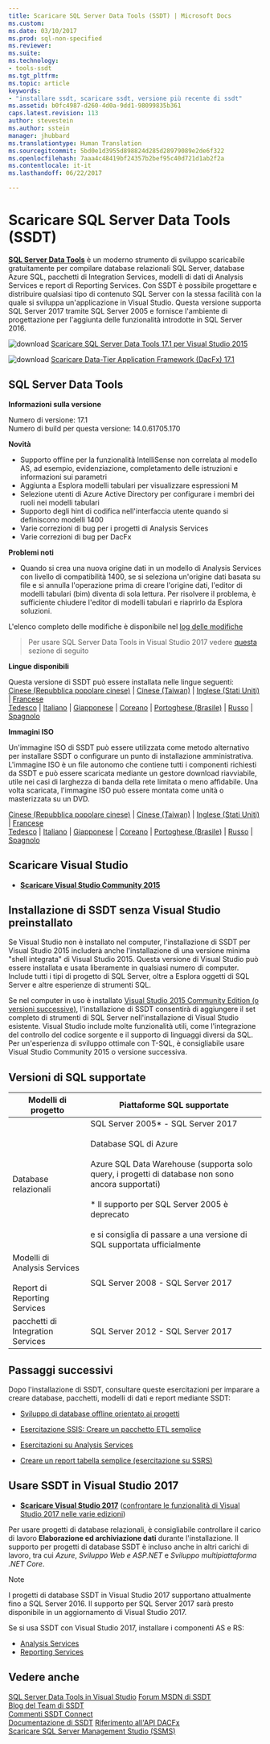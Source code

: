 ```yaml
---
title: Scaricare SQL Server Data Tools (SSDT) | Microsoft Docs
ms.custom: 
ms.date: 03/10/2017
ms.prod: sql-non-specified
ms.reviewer: 
ms.suite: 
ms.technology:
- tools-ssdt
ms.tgt_pltfrm: 
ms.topic: article
keywords:
- "installare ssdt, scaricare ssdt, versione più recente di ssdt"
ms.assetid: b0fc4987-d260-4d0a-9dd1-98099835b361
caps.latest.revision: 113
author: stevestein
ms.author: sstein
manager: jhubbard
ms.translationtype: Human Translation
ms.sourcegitcommit: 5bd0e1d3955d898824d285d28979089e2de6f322
ms.openlocfilehash: 7aaa4c48419bf24357b2bef95c40d721d1ab2f2a
ms.contentlocale: it-it
ms.lasthandoff: 06/22/2017

---
```

# <a name="download-sql-server-data-tools-ssdt"></a>Scaricare SQL Server Data Tools (SSDT)

**[SQL Server Data Tools](https://msdn.microsoft.com/mt186501)** è un moderno strumento di sviluppo scaricabile gratuitamente per compilare database relazionali SQL Server, database Azure SQL, pacchetti di Integration Services, modelli di dati di Analysis Services e report di Reporting Services. Con SSDT è possibile progettare e distribuire qualsiasi tipo di contenuto SQL Server con la stessa facilità con la quale si sviluppa un'applicazione in Visual Studio. Questa versione supporta SQL Server 2017 tramite SQL Server 2005 e fornisce l'ambiente di progettazione per l'aggiunta delle funzionalità introdotte in SQL Server 2016.  
    
    
![download](../ssdt/media/download.png) [Scaricare SQL Server Data Tools 17.1 per Visual Studio 2015](https://go.microsoft.com/fwlink/?linkid=849393)

![download](../ssdt/media/download.png) [Scaricare Data-Tier Application Framework (DacFx) 17.1](https://www.microsoft.com/download/details.aspx?id=55255)

## <a name="sql-server-data-tools"></a>SQL Server Data Tools   
**Informazioni sulla versione**  
  
Numero di versione: 17.1  
Numero di build per questa versione: 14.0.61705.170
  
 **Novità**
 - Supporto offline per la funzionalità IntelliSense non correlata al modello AS, ad esempio, evidenziazione, completamento delle istruzioni e informazioni sui parametri
 - Aggiunta a Esplora modelli tabulari per visualizzare espressioni M
 - Selezione utenti di Azure Active Directory per configurare i membri dei ruoli nei modelli tabulari
 - Supporto degli hint di codifica nell'interfaccia utente quando si definiscono modelli 1400
 - Varie correzioni di bug per i progetti di Analysis Services
 - Varie correzioni di bug per DacFx

 **Problemi noti**
 - Quando si crea una nuova origine dati in un modello di Analysis Services con livello di compatibilità 1400, se si seleziona un'origine dati basata su file e si annulla l'operazione prima di creare l'origine dati, l'editor di modelli tabulari (bim) diventa di sola lettura. Per risolvere il problema, è sufficiente chiudere l'editor di modelli tabulari e riaprirlo da Esplora soluzioni.

L'elenco completo delle modifiche è disponibile nel [log delle modifiche](changelog-for-sql-server-data-tools-ssdt.md)

 > Per usare SQL Server Data Tools in Visual Studio 2017 vedere [questa](#use-ssdt-in-visual-studio-2017) sezione di seguito

  **Lingue disponibili**  
  
 Questa versione di SSDT può essere installata nelle lingue seguenti:  
[Cinese (Repubblica popolare cinese)]( https://go.microsoft.com/fwlink/?linkid=849393&clcid=0x804) | 
[Cinese (Taiwan)]( https://go.microsoft.com/fwlink/?linkid=849393&clcid=0x404) | 
[Inglese (Stati Uniti)]( https://go.microsoft.com/fwlink/?linkid=849393&clcid=0x409) | 
[Francese]( https://go.microsoft.com/fwlink/?linkid=849393&clcid=0x40c)  
[Tedesco]( https://go.microsoft.com/fwlink/?linkid=849393&clcid=0x407) | 
[Italiano]( https://go.microsoft.com/fwlink/?linkid=849393&clcid=0x410) | 
[Giapponese]( https://go.microsoft.com/fwlink/?linkid=849393&clcid=0x411) | 
[Coreano]( https://go.microsoft.com/fwlink/?linkid=849393&clcid=0x412) | 
[Portoghese (Brasile)]( https://go.microsoft.com/fwlink/?linkid=849393&clcid=0x416) | 
[Russo]( https://go.microsoft.com/fwlink/?linkid=849393&clcid=0x419) | 
[Spagnolo]( https://go.microsoft.com/fwlink/?linkid=849393&clcid=0x40a)  

**Immagini ISO**

Un'immagine ISO di SSDT può essere utilizzata come metodo alternativo per installare SSDT o configurare un punto di installazione amministrativa. L'immagine ISO è un file autonomo che contiene tutti i componenti richiesti da SSDT e può essere scaricata mediante un gestore download riavviabile, utile nei casi di larghezza di banda della rete limitata o meno affidabile. Una volta scaricata, l'immagine ISO può essere montata come unità o masterizzata su un DVD.

[Cinese (Repubblica popolare cinese)]( https://go.microsoft.com/fwlink/?linkid=849399&clcid=0x804) |
[Cinese (Taiwan)]( https://go.microsoft.com/fwlink/?linkid=849399&clcid=0x404) |
[Inglese (Stati Uniti)]( https://go.microsoft.com/fwlink/?linkid=849399&clcid=0x409) |
[Francese]( https://go.microsoft.com/fwlink/?linkid=849399&clcid=0x40c)  
[Tedesco]( https://go.microsoft.com/fwlink/?linkid=849399&clcid=0x407) |
[Italiano]( https://go.microsoft.com/fwlink/?linkid=849399&clcid=0x410) |
[Giapponese]( https://go.microsoft.com/fwlink/?linkid=849399&clcid=0x411) |
[Coreano]( https://go.microsoft.com/fwlink/?linkid=849399&clcid=0x412) |
[Portoghese (Brasile)]( https://go.microsoft.com/fwlink/?linkid=849399&clcid=0x416) |
[Russo]( https://go.microsoft.com/fwlink/?linkid=849399&clcid=0x419) |
[Spagnolo]( https://go.microsoft.com/fwlink/?linkid=849399&clcid=0x40a)

## <a name="download-visual-studio"></a>Scaricare Visual Studio

* [**Scaricare Visual Studio Community 2015**](https://www.visualstudio.com/products/visual-studio-community-vs.aspx)

## <a name="installing-ssdt-without-visual-studio-pre-installed"></a>Installazione di SSDT senza Visual Studio preinstallato

Se Visual Studio non è installato nel computer, l'installazione di SSDT per Visual Studio 2015 includerà anche l'installazione di una versione minima "shell integrata" di Visual Studio 2015. Questa versione di Visual Studio può essere installata e usata liberamente in qualsiasi numero di computer. Include tutti i tipi di progetto di SQL Server, oltre a Esplora oggetti di SQL Server e altre esperienze di strumenti SQL.

Se nel computer in uso è installato [Visual Studio 2015 Community Edition (o versioni successive)](https://www.visualstudio.com/products/visual-studio-community-vs.aspx), l'installazione di SSDT consentirà di aggiungere il set completo di strumenti di SQL Server nell'installazione di Visual Studio esistente. Visual Studio include molte funzionalità utili, come l'integrazione del controllo del codice sorgente e il supporto di linguaggi diversi da SQL. Per un'esperienza di sviluppo ottimale con T-SQL, è consigliabile usare Visual Studio Community 2015 o versione successiva.

## <a name="supported-sql-versions"></a>Versioni di SQL supportate
  
|Modelli di progetto|Piattaforme SQL supportate|  
|-------------------|--------------------|  
Database relazionali|  SQL Server 2005* - SQL Server 2017 <br /><br />Database SQL di Azure<br /><br />Azure SQL Data Warehouse (supporta solo query, i progetti di database non sono ancora supportati)<br /><br />  * Il supporto per SQL Server 2005 è deprecato<br /><br /> e si consiglia di passare a una versione di SQL supportata ufficialmente|
  |Modelli di Analysis Services<br /><br />Report di Reporting Services | SQL Server 2008 - SQL Server 2017|
  |pacchetti di Integration Services| SQL Server 2012 - SQL Server 2017    |
  
## <a name="next-steps"></a>Passaggi successivi  
Dopo l'installazione di SSDT, consultare queste esercitazioni per imparare a creare database, pacchetti, modelli di dati e report mediante SSDT:  
  
-   [Sviluppo di database offline orientato ai progetti](https://msdn.microsoft.com/library/hh272702(v=vs.103).aspx)  
  
-   [Esercitazione SSIS: Creare un pacchetto ETL semplice](https://msdn.microsoft.com/library/ms169917.aspx)  
  
-   [Esercitazioni su Analysis Services](https://msdn.microsoft.com/library/hh231701.aspx)  
  
-   [Creare un report tabella semplice (esercitazione su SSRS)](https://msdn.microsoft.com/library/ms167305.aspx)  
  
## <a name="use-ssdt-in-visual-studio-2017"></a>Usare SSDT in Visual Studio 2017 

* [**Scaricare Visual Studio 2017**](https://www.visualstudio.com/) ([confrontare le funzionalità di Visual Studio 2017 nelle varie edizioni](https://www.visualstudio.com/vs/compare/))

Per usare progetti di database relazionali, è consigliabile controllare il carico di lavoro **Elaborazione ed archiviazione dati** durante l'installazione. Il supporto per progetti di database SSDT è incluso anche in altri carichi di lavoro, tra cui *Azure*, *Sviluppo Web e ASP.NET* e *Sviluppo multipiattaforma .NET Core*.

> [!NOTE]
> I progetti di database SSDT in Visual Studio 2017 supportano attualmente fino a SQL Server 2016.  Il supporto per SQL Server 2017 sarà presto disponibile in un aggiornamento di Visual Studio 2017.

Se si usa SSDT con Visual Studio 2017, installare i componenti AS e RS:
* [Analysis Services](https://marketplace.visualstudio.com/items?itemName=ProBITools.MicrosoftAnalysisServicesModelingProjects)
* [Reporting Services](https://marketplace.visualstudio.com/items?itemName=ProBITools.MicrosoftReportProjectsforVisualStudio)


## <a name="see-also"></a>Vedere anche  
[SQL Server Data Tools in Visual Studio](https://msdn.microsoft.com/library/hh272686(v=vs.103).aspx)  
[Forum MSDN di SSDT](https://social.msdn.microsoft.com/Forums/sqlserver/home?forum=ssdt)  
[Blog del Team di SSDT](http://blogs.msdn.com/b/ssdt/)  
[Commenti SSDT Connect](https://connect.microsoft.com/SQLServer/Feedback)  
[Documentazione di SSDT](https://msdn.microsoft.com/library/hh272686(v=vs.103).aspx)  
[Riferimento all'API DACFx](https://msdn.microsoft.com/library/dn645454.aspx)  
[Scaricare SQL Server Management Studio (SSMS)](../ssms/download-sql-server-management-studio-ssms.md)  


